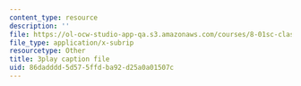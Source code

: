 ```yaml
---
content_type: resource
description: ''
file: https://ol-ocw-studio-app-qa.s3.amazonaws.com/courses/8-01sc-classical-mechanics-fall-2016/86dadddd5d575ffdba92d25a0a01507c_cadbtBS5qf4.vtt
file_type: application/x-subrip
resourcetype: Other
title: 3play caption file
uid: 86dadddd-5d57-5ffd-ba92-d25a0a01507c
---
```

